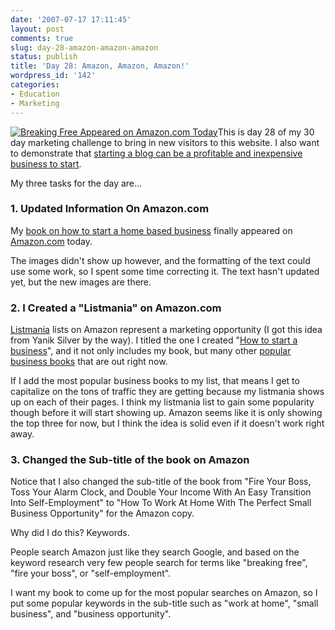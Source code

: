 ```yaml
---
date: '2007-07-17 17:11:45'
layout: post
comments: true
slug: day-28-amazon-amazon-amazon
status: publish
title: 'Day 28: Amazon, Amazon, Amazon!'
wordpress_id: '142'
categories:
- Education
- Marketing
---
```


[![Breaking Free Appeared on Amazon.com Today](http://s3.amazonaws.com/oldbloguploads/2007/07/amazonbooks1-150x150.png)](http://s3.amazonaws.com/oldbloguploads/2007/07/amazonbooks1.png)This is day 28 of my 30 day marketing challenge to bring in new visitors to this website.  I also want to demonstrate that [starting a blog can be a profitable and inexpensive business to start](http://brianarmstrong.org/posts/website-marketing-three-tasks-per-day-for-a-month/).

My three tasks for the day are...



### 1. Updated Information On Amazon.com



My [book on how to start a home based business](http://www.startbreakingfree.com/breaking-free/) finally appeared on [Amazon.com](http://www.amazon.com/Breaking-Free-Perfect-Business-Opportunity/dp/1430307870/ref=sr_1_1/104-9160704-8211906?ie=UTF8&s=books&qid=1184702611&sr=8-1) today.

The images didn't show up however, and the formatting of the text could use some work, so I spent some time correcting it.  The text hasn't updated yet, but the new images are there.





### 2. I Created a "Listmania" on Amazon.com



[Listmania](http://www.amazon.com/gp/help/customer/display.html/ref=cm_lm_create_help/104-9160704-8211906?ie=UTF8&nodeId=14279651) lists on Amazon represent a marketing opportunity (I got this idea from Yanik Silver by the way).  I titled the one I created "[How to start a business](http://www.amazon.com/gp/richpub/listmania/fullview/R26UGMUBHP2IEF/ref=cm_lm_pthnk_view/104-9160704-8211906?ie=UTF8&lm%5Fbb=)", and it not only includes my book, but many other [popular business books](http://www.amazon.com/gp/bestsellers/books/3/ref=pd_ts_b_nav/104-9160704-8211906?pf_rd_m=ATVPDKIKX0DER&pf_rd_s=left-1&pf_rd_r=0T397NFGPWBX86TMRFAS&pf_rd_t=2101&pf_rd_p=221591101&pf_rd_i=51546011) that are out right now.

If I add the most popular business books to my list, that means I get to capitalize on the tons of traffic they are getting because my listmania shows up on each of their pages.  I think my listmania list to gain some popularity though before it will start showing up.  Amazon seems like it is only showing the top three for now, but I think the idea is solid even if it doesn't work right away.



### 3. Changed the Sub-title of the book on Amazon



Notice that I also changed the sub-title of the book from "Fire Your Boss, Toss Your Alarm Clock, and Double Your Income With An Easy Transition Into Self-Employment" to "How To Work At Home With The Perfect Small Business Opportunity" for the Amazon copy.

Why did I do this?  Keywords.

People search Amazon just like they search Google, and based on the keyword research very few people search for terms like "breaking free", "fire your boss", or "self-employment".

I want my book to come up for the most popular searches on Amazon, so I put some popular keywords in the sub-title such as "work at home", "small business", and "business opportunity".
